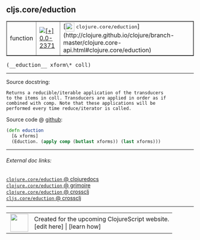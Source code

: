 ## cljs.core/eduction



 <table border="1">
<tr>
<td>function</td>
<td><a href="https://github.com/cljsinfo/cljs-api-docs/tree/0.0-2371"><img valign="middle" alt="[+] 0.0-2371" title="Added in 0.0-2371" src="https://img.shields.io/badge/+-0.0--2371-lightgrey.svg"></a> </td>
<td>
[<img height="24px" valign="middle" src="http://i.imgur.com/1GjPKvB.png"> <samp>clojure.core/eduction</samp>](http://clojure.github.io/clojure/branch-master/clojure.core-api.html#clojure.core/eduction)
</td>
</tr>
</table>


 <samp>
(__eduction__ xform\* coll)<br>
</samp>

---





Source docstring:

```
Returns a reducible/iterable application of the transducers
to the items in coll. Transducers are applied in order as if
combined with comp. Note that these applications will be
performed every time reduce/iterator is called.
```


Source code @ [github](https://github.com/clojure/clojurescript/blob/r1.8.34/src/main/cljs/cljs/core.cljs#L9528-L9535):

```clj
(defn eduction
  [& xforms]
  (Eduction. (apply comp (butlast xforms)) (last xforms)))
```

<!--
Repo - tag - source tree - lines:

 <pre>
clojurescript @ r1.8.34
└── src
    └── main
        └── cljs
            └── cljs
                └── <ins>[core.cljs:9528-9535](https://github.com/clojure/clojurescript/blob/r1.8.34/src/main/cljs/cljs/core.cljs#L9528-L9535)</ins>
</pre>

-->

---



###### External doc links:

[`clojure.core/eduction` @ clojuredocs](http://clojuredocs.org/clojure.core/eduction)<br>
[`clojure.core/eduction` @ grimoire](http://conj.io/store/v1/org.clojure/clojure/1.7.0-beta3/clj/clojure.core/eduction/)<br>
[`clojure.core/eduction` @ crossclj](http://crossclj.info/fun/clojure.core/eduction.html)<br>
[`cljs.core/eduction` @ crossclj](http://crossclj.info/fun/cljs.core.cljs/eduction.html)<br>

---

 <table>
<tr><td>
<img valign="middle" align="right" width="48px" src="http://i.imgur.com/Hi20huC.png">
</td><td>
Created for the upcoming ClojureScript website.<br>
[edit here] | [learn how]
</td></tr></table>

[edit here]:https://github.com/cljsinfo/cljs-api-docs/blob/master/cljsdoc/cljs.core/eduction.cljsdoc
[learn how]:https://github.com/cljsinfo/cljs-api-docs/wiki/cljsdoc-files

<!--

This information was too distracting to show to readers, but I'll leave it
commented here since it is helpful to:

- pretty-print the data used to generate this document
- and show how to retrieve that data



The API data for this symbol:

```clj
{:ns "cljs.core",
 :name "eduction",
 :signature ["[xform* coll]"],
 :history [["+" "0.0-2371"]],
 :type "function",
 :full-name-encode "cljs.core/eduction",
 :source {:code "(defn eduction\n  [& xforms]\n  (Eduction. (apply comp (butlast xforms)) (last xforms)))",
          :title "Source code",
          :repo "clojurescript",
          :tag "r1.8.34",
          :filename "src/main/cljs/cljs/core.cljs",
          :lines [9528 9535]},
 :full-name "cljs.core/eduction",
 :clj-symbol "clojure.core/eduction",
 :docstring "Returns a reducible/iterable application of the transducers\nto the items in coll. Transducers are applied in order as if\ncombined with comp. Note that these applications will be\nperformed every time reduce/iterator is called."}

```

Retrieve the API data for this symbol:

```clj
;; from Clojure REPL
(require '[clojure.edn :as edn])
(-> (slurp "https://raw.githubusercontent.com/cljsinfo/cljs-api-docs/catalog/cljs-api.edn")
    (edn/read-string)
    (get-in [:symbols "cljs.core/eduction"]))
```

-->
